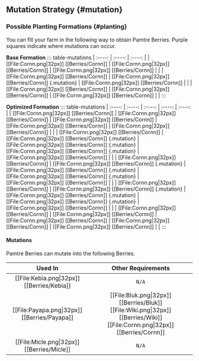 ## Mutation Strategy {#mutation}

### Possible Planting Formations {#planting}

You can fill your farm in the following way to obtain Pamtre Berries. Purple squares indicate where mutations can occur.

**Base Formation**
::: table-mutations
| :----: | :----: | :----: |
| [[File:Cornn.png\|32px]] [[Berries/Cornn]] | [[File:Cornn.png\|32px]] [[Berries/Cornn]] | [[File:Cornn.png\|32px]] [[Berries/Cornn]] | |
| [[File:Cornn.png\|32px]] [[Berries/Cornn]] | [[File:Cornn.png\|32px]] [[Berries/Cornn]] {.mutation} | [[File:Cornn.png\|32px]] [[Berries/Cornn]] | |
| [[File:Cornn.png\|32px]] [[Berries/Cornn]] | [[File:Cornn.png\|32px]] [[Berries/Cornn]] | [[File:Cornn.png\|32px]] [[Berries/Cornn]] | |
:::

**Optimized Formation**
::: table-mutations
| :----: | :----: | :----: | :----: | :----: |
| [[File:Cornn.png\|32px]] [[Berries/Cornn]] | [[File:Cornn.png\|32px]] [[Berries/Cornn]] | [[File:Cornn.png\|32px]] [[Berries/Cornn]] | [[File:Cornn.png\|32px]] [[Berries/Cornn]] | [[File:Cornn.png\|32px]] [[Berries/Cornn]] | |
| [[File:Cornn.png\|32px]] [[Berries/Cornn]] | [[File:Cornn.png\|32px]] [[Berries/Cornn]] {.mutation} | [[File:Cornn.png\|32px]] [[Berries/Cornn]] {.mutation} | [[File:Cornn.png\|32px]] [[Berries/Cornn]] {.mutation} | [[File:Cornn.png\|32px]] [[Berries/Cornn]] | |
| [[File:Cornn.png\|32px]] [[Berries/Cornn]] | [[File:Cornn.png\|32px]] [[Berries/Cornn]] {.mutation} | [[File:Cornn.png\|32px]] [[Berries/Cornn]] {.mutation} | [[File:Cornn.png\|32px]] [[Berries/Cornn]] {.mutation} | [[File:Cornn.png\|32px]] [[Berries/Cornn]] | |
| [[File:Cornn.png\|32px]] [[Berries/Cornn]] | [[File:Cornn.png\|32px]] [[Berries/Cornn]] {.mutation} | [[File:Cornn.png\|32px]] [[Berries/Cornn]] {.mutation} | [[File:Cornn.png\|32px]] [[Berries/Cornn]] {.mutation} | [[File:Cornn.png\|32px]] [[Berries/Cornn]] | |
| [[File:Cornn.png\|32px]] [[Berries/Cornn]] | [[File:Cornn.png\|32px]] [[Berries/Cornn]] | [[File:Cornn.png\|32px]] [[Berries/Cornn]] | [[File:Cornn.png\|32px]] [[Berries/Cornn]] | [[File:Cornn.png\|32px]] [[Berries/Cornn]] | |
:::

#### Mutations
Pamtre Berries can mutate into the following Berries.

| Used In                                       | Other Requirements |
| :---:                                         | :---: |
| [[File:Kebia.png\|32px]] [[Berries/Kebia]]    | `N/A` |
| [[File:Payapa.png\|32px]] [[Berries/Payapa]]  | [[File:Bluk.png\|32px]] [[Berries/Bluk]] [[File:Wiki.png\|32px]] [[Berries/Wiki]] [[File:Cornn.png\|32px]] [[Berries/Cornn]] |
| [[File:Micle.png\|32px]] [[Berries/Micle]]    | `N/A` |